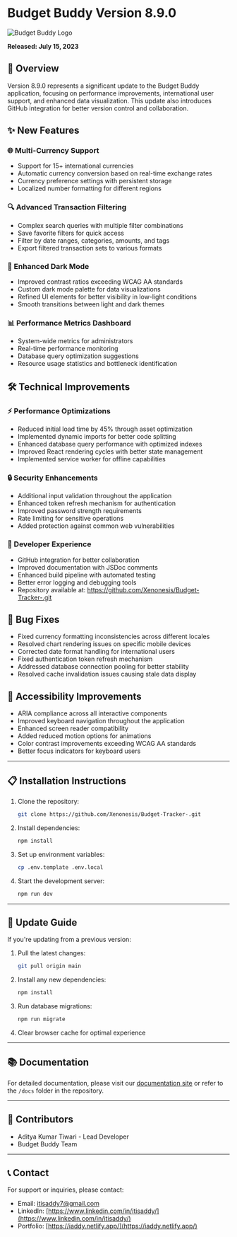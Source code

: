 # Budget Buddy Version 8.9.0

![Budget Buddy Logo](https://iaddy.netlify.app/assets/img/budget-buddy-logo.png)

**Released: July 15, 2023**

## 🚀 Overview

Version 8.9.0 represents a significant update to the Budget Buddy application, focusing on performance improvements, international user support, and enhanced data visualization. This update also introduces GitHub integration for better version control and collaboration.

## ✨ New Features

### 🌐 Multi-Currency Support
- Support for 15+ international currencies
- Automatic currency conversion based on real-time exchange rates
- Currency preference settings with persistent storage
- Localized number formatting for different regions

### 🔍 Advanced Transaction Filtering
- Complex search queries with multiple filter combinations
- Save favorite filters for quick access
- Filter by date ranges, categories, amounts, and tags
- Export filtered transaction sets to various formats

### 🌙 Enhanced Dark Mode
- Improved contrast ratios exceeding WCAG AA standards
- Custom dark mode palette for data visualizations
- Refined UI elements for better visibility in low-light conditions
- Smooth transitions between light and dark themes

### 📊 Performance Metrics Dashboard
- System-wide metrics for administrators
- Real-time performance monitoring
- Database query optimization suggestions
- Resource usage statistics and bottleneck identification

## 🛠 Technical Improvements

### ⚡ Performance Optimizations
- Reduced initial load time by 45% through asset optimization
- Implemented dynamic imports for better code splitting
- Enhanced database query performance with optimized indexes
- Improved React rendering cycles with better state management
- Implemented service worker for offline capabilities

### 🔒 Security Enhancements
- Additional input validation throughout the application
- Enhanced token refresh mechanism for authentication
- Improved password strength requirements
- Rate limiting for sensitive operations
- Added protection against common web vulnerabilities

### 🧰 Developer Experience
- GitHub integration for better collaboration
- Improved documentation with JSDoc comments
- Enhanced build pipeline with automated testing
- Better error logging and debugging tools
- Repository available at: https://github.com/Xenonesis/Budget-Tracker-.git

## 🐞 Bug Fixes

- Fixed currency formatting inconsistencies across different locales
- Resolved chart rendering issues on specific mobile devices
- Corrected date format handling for international users
- Fixed authentication token refresh mechanism
- Addressed database connection pooling for better stability
- Resolved cache invalidation issues causing stale data display

## 📱 Accessibility Improvements

- ARIA compliance across all interactive components
- Improved keyboard navigation throughout the application
- Enhanced screen reader compatibility
- Added reduced motion options for animations
- Color contrast improvements exceeding WCAG AA standards
- Better focus indicators for keyboard users

---

## 📋 Installation Instructions

1. Clone the repository:
   ```bash
   git clone https://github.com/Xenonesis/Budget-Tracker-.git
   ```

2. Install dependencies:
   ```bash
   npm install
   ```

3. Set up environment variables:
   ```bash
   cp .env.template .env.local
   ```

4. Start the development server:
   ```bash
   npm run dev
   ```

---

## 🔄 Update Guide

If you're updating from a previous version:

1. Pull the latest changes:
   ```bash
   git pull origin main
   ```

2. Install any new dependencies:
   ```bash
   npm install
   ```

3. Run database migrations:
   ```bash
   npm run migrate
   ```

4. Clear browser cache for optimal experience

---

## 📚 Documentation

For detailed documentation, please visit our [documentation site](https://docs.budget-buddy.app) or refer to the `/docs` folder in the repository.

---

## 👥 Contributors

- Aditya Kumar Tiwari - Lead Developer
- Budget Buddy Team

---

## 📞 Contact

For support or inquiries, please contact:
- Email: itisaddy7@gmail.com
- LinkedIn: [https://www.linkedin.com/in/itisaddy/](https://www.linkedin.com/in/itisaddy/)
- Portfolio: [https://iaddy.netlify.app/](https://iaddy.netlify.app/) 